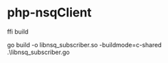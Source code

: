 # php-nsqClient


ffi build 


go build -o libnsq_subscriber.so -buildmode=c-shared .\libnsq_subscriber.go
